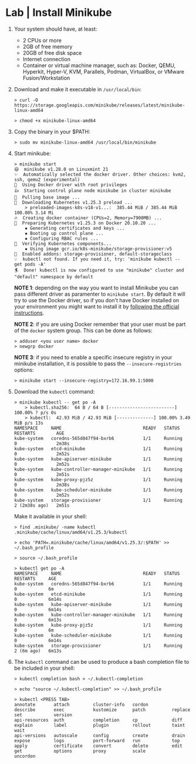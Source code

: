 # Lab | Install Minikube

1. Your system should have, at least:
   - 2 CPUs or more
   - 2GB of free memory
   - 20GB of free disk space
   - Internet connection
   - Container or virtual machine manager, such as: Docker, QEMU, Hyperkit, Hyper-V, KVM, Parallels, Podman, VirtualBox, or VMware Fusion/Workstation

2. Download and make it executable in `/usr/local/bin`:

   ```console
   > curl -O https://storage.googleapis.com/minikube/releases/latest/minikube-linux-amd64

   > chmod +x minikube-linux-amd64
   ```

3. Copy the binary in your $PATH:

   ```console
   > sudo mv minikube-linux-amd64 /usr/local/bin/minikube
   ```

4. Start minikube:

   ```console
   > minikube start
   😄  minikube v1.28.0 on Linuxmint 21
   ✨  Automatically selected the docker driver. Other choices: kvm2, ssh, qemu2 (experimental)
   📌  Using Docker driver with root privileges
   👍  Starting control plane node minikube in cluster minikube
   🚜  Pulling base image ...
   💾  Downloading Kubernetes v1.25.3 preload ...
       > preloaded-images-k8s-v18-v1...:  385.44 MiB / 385.44 MiB  100.00% 3.14 Mi
   🔥  Creating docker container (CPUs=2, Memory=7900MB) ...
   🐳  Preparing Kubernetes v1.25.3 on Docker 20.10.20 ...
       ▪ Generating certificates and keys ...
       ▪ Booting up control plane ...
       ▪ Configuring RBAC rules ...
   🔎  Verifying Kubernetes components...
       ▪ Using image gcr.io/k8s-minikube/storage-provisioner:v5
   🌟  Enabled addons: storage-provisioner, default-storageclass
   💡  kubectl not found. If you need it, try: 'minikube kubectl -- get pods -A'
   🏄  Done! kubectl is now configured to use "minikube" cluster and "default" namespace by default

   ```

   **NOTE 1**: depending on the way you want to install Minikube you can pass different driver as paramenter to `minikube start`. By default it will try to use the Docker driver, so if you don't have Docker installed on your environment you might want to install it by [following the official instructions](https://docs.docker.com/engine/install/).

   **NOTE 2**: if you are using Docker remember that your user must be part of the `docker` system group. This can be done as follows:

   ```console
   > adduser <you user name> docker
   > newgrp docker
   ```

   **NOTE 3**: if you need to enable a specific insecure registry in your
   minikube installation, it is possible to pass the `--insecure-registries`
   options:

   ```console
   > minikube start --insecure-registry=172.16.99.1:5000
   ```

5. Download the `kubectl` command:

   ```console
   > minikube kubectl -- get po -A
       > kubectl.sha256:  64 B / 64 B [-------------------------] 100.00% ? p/s 0s
       > kubectl:  42.93 MiB / 42.93 MiB [--------------] 100.00% 3.49 MiB p/s 13s
   NAMESPACE     NAME                               READY   STATUS    RESTARTS        AGE
   kube-system   coredns-565d847f94-bxrb6           1/1     Running   0               2m38s
   kube-system   etcd-minikube                      1/1     Running   0               2m52s
   kube-system   kube-apiserver-minikube            1/1     Running   0               2m52s
   kube-system   kube-controller-manager-minikube   1/1     Running   0               2m51s
   kube-system   kube-proxy-pjz5z                   1/1     Running   0               2m38s
   kube-system   kube-scheduler-minikube            1/1     Running   0               2m52s
   kube-system   storage-provisioner                1/1     Running   2 (2m38s ago)   2m51s
   ```
   
   Make it available in your shell:
   
   ```console
   > find .minikube/ -name kubectl
   .minikube/cache/linux/amd64/v1.25.3/kubectl

   > echo 'PATH=.minikube/cache/linux/amd64/v1.25.3/:$PATH' >> ~/.bash_profile

   > source ~/.bash_profile

   > kubectl get po -A
   NAMESPACE     NAME                               READY   STATUS    RESTARTS     AGE
   kube-system   coredns-565d847f94-bxrb6           1/1     Running   0            6m
   kube-system   etcd-minikube                      1/1     Running   0            6m14s
   kube-system   kube-apiserver-minikube            1/1     Running   0            6m14s
   kube-system   kube-controller-manager-minikube   1/1     Running   0            6m13s
   kube-system   kube-proxy-pjz5z                   1/1     Running   0            6m
   kube-system   kube-scheduler-minikube            1/1     Running   0            6m14s
   kube-system   storage-provisioner                1/1     Running   2 (6m ago)   6m13s
   ```

6. The `kubectl` command can be used to produce a bash completion file to be included in your shell: 

   ```console
   > kubectl completion bash > ~/.kubectl-completion
 
   > echo "source ~/.kubectl-completion" >> ~/.bash_profile
 
   > kubectl <PRESS TAB>
   annotate       attach         cluster-info   cordon         describe       exec           kustomize      patch          replace        set            version
   api-resources  auth           completion     cp             diff           explain        label          plugin         rollout        taint          wait
   api-versions   autoscale      config         create         drain          expose         logs           port-forward   run            top            
   apply          certificate    convert        delete         edit           get            options        proxy          scale          uncordon 
   ```
